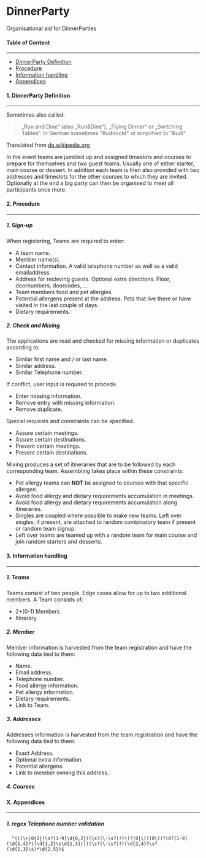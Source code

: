# DinnerParty
Organisational aid for DinnerParties

#### Table of Content
---
 * [DinnerParty Definition](https://github.com/muyamima/DinnerParty#DinnerParty-Definition)
 * [Procedure](https://github.com/muyamima/DinnerParty#Procedure)
 * [Information handling](https://github.com/muyamima/DinnerParty#Information-Handling)
 * [Appendices](https://github.com/muyamima/DinnerParty#Appendices)

#### 1. DinnerParty Definition
---
 Sometimes also called:
 > „Run and Dine“ (also „Run&Dine“), „Flying Dinner“ or „Switching Tables“. In German sometimes "Rudirockt" or simplified to "Rudi".

 Translated from [de.wikipedia.org](http://de.wikipedia.org/wiki/Running_Dinner)

 In the event teams are jumbled up and assigned timeslots and courses to prepare for themselves and two guest teams.
 Usually one of either starter, main course or dessert.
 In addition each team is then also provided with two addresses and timeslots for the other courses to which they are invited.
 Optionally at the end a big party can then be organised to meet all participants once more.

#### 2. Procedure
---
##### 1. Sign-up
 When registering, Teams are required to enter:
  * A team name.
  * Member name(s).
  * Contact information. A valid telephone number as well as a valid emailaddress.
  * Address for recieving guests. Optional extra directions. Floor, doornumbers, doorcodes, ...
  * Team members food and pet allergies.
  * Potential allergens present at the address. Pets that live there or have visited in the last couple of days.
  * Dietary requirements.
  
##### 2. Check and Mixing
 The applications are read and checked for missing information or duplicates according to:
  * Similar first name and / or last name.
  * Similar address.
  * Similar Telephone number.
  
 If conflict, user input is required to procede.
  * Enter missing information.
  * Remove entry with missing information.
  * Remove duplicate.
 
 Special requests and constraints can be specified.
  * Assure certain meetings.
  * Assure certain destinations.
  * Prevent certain meetings.
  * Prevent certain destinations.
 
 Mixing produces a set of itineraries that are to be followed by each corresponding team.
 Assembling takes place within these constraints:
  * Pet allergy teams can **NOT** be assigned to courses with that specific allergen.
  * Avoid food allergy and dietary requirements accumulation in meetings.
  * Avoid food allergy and dietary requirements accumulation along itineraries.
  * Singles are coupled where possible to make new teams. Left over singles, if present, are attached to random combinatory team if present or random team signup.
  * Left over teams are teamed up with a random team for main course and join random starters and desserts.

#### 3. Information handling
---
#####  1. Teams
 Teams consist of two people. Edge cases allow for up to two additional members.
 A Team consists of:
  * 2+(0-1) Members
  * Itinerary

##### 2. Member
 Member information is harvested from the team registration and have the following data tied to them:
  * Name.
  * Email address.
  * Telephone number.
  * Food allergy information.
  * Pet allergy information.
  * Dietary requirements.
  * Link to Team.
     
##### 3. Addresses
 Addresses information is harvested from the team registration and have the following data tied to them: 
  * Exact Address.
  * Optional extra information.
  * Potential allergens.
  * Link to member owning this address.

##### 4. Courses

#### X. Appendices
---
##### 1. regex Telephone number validation
 ```regex
   ^(((\+|0{2})\s?[1-9]\d{0,2})(\s?(\-\s?)?)\(?|0|\()(0\))?(0?[1-9](\d{1,4}?|(\d{1,2}\s\d{1,3})))(\s?(\-\s?)?)(\d{2,4}?\s?(\d{2,3}\s)*\d{2,5})$
 ```
